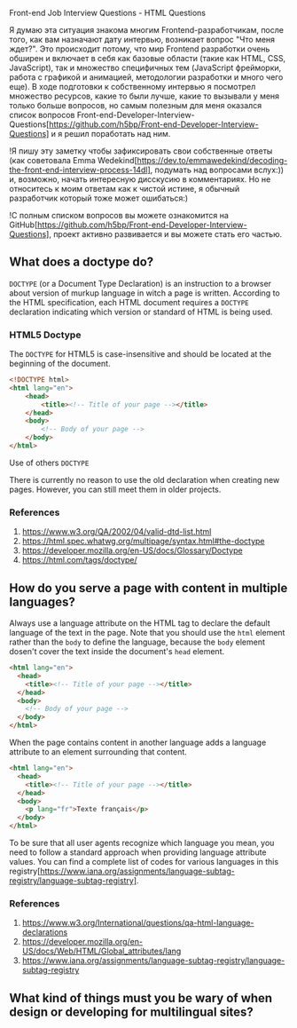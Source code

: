 Front-end Job Interview Questions - HTML Questions

Я думаю эта ситуация знакома многим Frontend-разработчикам, после того, как вам назначают дату интервью, возникает вопрос "Что меня ждет?". Это происходит потому, что мир Frontend разработки очень обширен и включает в себя как базовые области (такие как HTML, CSS, JavaScript), так и множество специфичных тем (JavaScript фрейморки, работа с графикой и анимацией, методологии разработки и много чего еще). В ходе подготовки к собственному интервью я посмотрел множество ресурсов, какие то были лучше, какие то вызывали у меня только больше вопросов, но самым полезным для меня оказался список вопросов Front-end-Developer-Interview-Questions[https://github.com/h5bp/Front-end-Developer-Interview-Questions] и я решил поработать над ним.

!Я пишу эту заметку чтобы зафиксировать свои собственные ответы (как советовала Emma Wedekind[https://dev.to/emmawedekind/decoding-the-front-end-interview-process-14dl], подумать над вопросами вслух:)) и, возможно, начать интересную дисскусию в комментариях. Но не относитесь к моим ответам как к чистой истине, я обычный разработчик который тоже может ошибаться:)

!С полным списком вопросов вы можете ознакомится на GitHub[https://github.com/h5bp/Front-end-Developer-Interview-Questions], проект активно развивается и вы можете стать его частью.

## What does a doctype do?

`DOCTYPE` (or a Document Type Declaration) is an instruction to a browser about version of murkup language in witch a page is written. According to the HTML specification, each HTML document requires a `DOCTYPE` declaration indicating which version or standard of HTML is being used.

### HTML5 Doctype

The `DOCTYPE` for HTML5 is case-insensitive and should be located at the beginning of the document.

```HTML
<!DOCTYPE html>
<html lang="en">
    <head>
        <title><!-- Title of your page --></title>
    </head>
    <body>
        <!-- Body of your page -->
    </body>
</html>
```

Use of others `DOCTYPE`

There is currently no reason to use the old declaration when creating new pages. However, you can still meet them in older projects.

### References

1. https://www.w3.org/QA/2002/04/valid-dtd-list.html
1. https://html.spec.whatwg.org/multipage/syntax.html#the-doctype
1. https://developer.mozilla.org/en-US/docs/Glossary/Doctype
1. https://html.com/tags/doctype/

## How do you serve a page with content in multiple languages?

Always use a language attribute on the HTML tag to declare the default language of the text in the page. Note that you should use the `html` element rather than the `body` to define the language, because the `body` element dosen't cover the text inside the document's `head` element.

```html
<html lang="en">
  <head>
    <title><!-- Title of your page --></title>
  </head>
  <body>
    <!-- Body of your page -->
  </body>
</html>
```

When the page contains content in another language adds a language attribute to an element surrounding that content.

```html
<html lang="en">
  <head>
    <title><!-- Title of your page --></title>
  </head>
  <body>
    <p lang="fr">Texte français</p>
  </body>
</html>
```

To be sure that all user agents recognize which language you mean, you need to follow a standard approach when providing language attribute values. You can find a complete list of codes for various languages in this registry[https://www.iana.org/assignments/language-subtag-registry/language-subtag-registry].

### References

1. https://www.w3.org/International/questions/qa-html-language-declarations
1. https://developer.mozilla.org/en-US/docs/Web/HTML/Global_attributes/lang
1. https://www.iana.org/assignments/language-subtag-registry/language-subtag-registry

## What kind of things must you be wary of when design or developing for multilingual sites?
